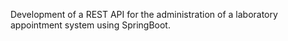 Development of a REST API for the administration of a laboratory appointment system using SpringBoot.
